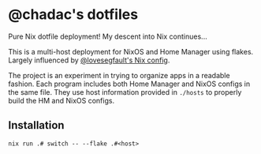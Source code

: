 # @chadac's dotfiles

Pure Nix dotfile deployment! My descent into Nix continues...

This is a multi-host deployment for NixOS and Home Manager using
flakes. Largely influenced by [@lovesegfault's Nix
config](https://github.com/lovesegfault/nix-config).

The project is an experiment in trying to organize apps in a readable
fashion. Each program includes both Home Manager and NixOS configs in
the same file. They use host information provided in `./hosts` to
properly build the HM and NixOS configs.

## Installation

    nix run .# switch -- --flake .#<host>
